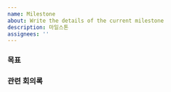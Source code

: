 ```yaml
---
name: Milestone
about: Write the details of the current milestone 
description: 마일스톤 
assignees: ''
---
```


<!-- 
마일스톤에 참가하는 사람들은 모두 assignee로 넣어주세요.
 -->

### 목표
<!-- 
- 디자인 끝내기
- 프론트 어떤 페이지 UI 개선 및 개발
- ...etc
 -->



### 관련 회의록 
<!-- 
- #16
- #17
 -->

